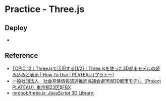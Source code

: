# Practice - Three.js

## Deploy

- 

## Reference

- [TOPIC 12｜Three.jsで活用する\[1/2\]｜Three.jsを使った3D都市モデルの読み込みと表示 \| How To Use \| PLATEAU \[プラトー\]](https://www.mlit.go.jp/plateau/learning/tpc12-1/)
- [一般社団法人　社会基盤情報流通推進協議会$都市局$3D都市モデル（Project PLATEAU）東京都23区$FBX](https://www.geospatial.jp/ckan/dataset/plateau-tokyo23ku/resource/04a3109d-9392-42e9-95d2-e04bda7a8d42)
- [mrdoob/three.js: JavaScript 3D Library.](https://github.com/mrdoob/three.js/)

